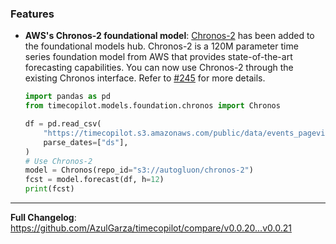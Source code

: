 ### Features

* **AWS's Chronos-2 foundational model**: [Chronos-2](https://arxiv.org/abs/2510.15821) has been added to the foundational models hub. Chronos-2 is a 120M parameter time series foundation model from AWS that provides state-of-the-art forecasting capabilities. You can now use Chronos-2 through the existing Chronos interface. Refer to [#245](https://github.com/AzulGarza/timecopilot/pull/245) for more details.

    ```python
    import pandas as pd
    from timecopilot.models.foundation.chronos import Chronos

    df = pd.read_csv(
        "https://timecopilot.s3.amazonaws.com/public/data/events_pageviews.csv",
        parse_dates=["ds"],
    )
    # Use Chronos-2
    model = Chronos(repo_id="s3://autogluon/chronos-2")
    fcst = model.forecast(df, h=12)
    print(fcst)
    ```

---

**Full Changelog**: https://github.com/AzulGarza/timecopilot/compare/v0.0.20...v0.0.21
